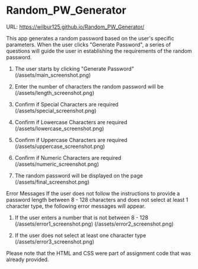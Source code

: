 # Random_PW_Generator

URL: https://wilbur125.github.io/Random_PW_Generator/ 

This app generates a random password based on the user's specific parameters. When the user clicks "Generate Password", a series of questions will guide the user in establishing the requirements of the random password. 

1. The user starts by clicking "Generate Password"
(/assets/main_screenshot.png)

2. Enter the number of characters the random password will be
(/assets/length_screenshot.png)

3. Confirm if Special Characters are required
(/assets/special_screenshot.png)

4. Confirm if Lowercase Characters are required
(/assets/lowercase_screenshot.png)

5. Confirm if Uppercase Characters are required
(/assets/uppercase_screenshot.png)

6. Confirm if Numeric Characters are required
(/assets/numeric_screenshot.png)

7. The random password will be displayed on the page
(/assets/final_screenshot.png)

Error Messages
If the user does not follow the instructions to provide a password length between 8 - 128 characters and does not select at least 1 character type, the following error messages will appear. 

1. If the user enters a number that is not between 8 - 128
(/assets/error1_screenshot.png)
(/assets/error2_screenshot.png)

2. If the user does not select at least one character type
(/assets/error3_screenshot.png)

Please note that the HTML and CSS were part of assignment code that was already provided. 


